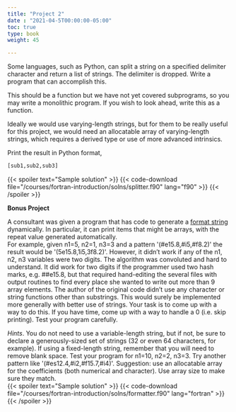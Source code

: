 ```yaml
---
title: "Project 2"
date : "2021-04-5T00:00:00-05:00"
toc: true
type: book
weight: 45

---
```


Some languages, such as Python, can split a string on a specified delimiter character and return a list of strings. The delimiter is dropped.  Write a program that can accomplish this.

This should be a function but we have not yet covered subprograms, so you may write a monolithic program.  If you wish to look ahead, write this as a function.

Ideally we would use varying-length strings, but for them to be really useful for this project, we would need an allocatable array of varying-length strings, which requires a derived type or use of more advanced intrinsics.

Print the result in Python format,
```python
[sub1,sub2,sub3]
```

{{< spoiler text="Sample solution" >}}
{{< code-download file="/courses/fortran-introduction/solns/splitter.f90" lang="f90" >}}
{{< /spoiler >}}

**Bonus Project**

A consultant was given a program that has code to generate a [format string](/courses/fortran-introduction/formatted_io) dynamically.  In particular, it can print items that might be arrays, with the repeat value generated automatically.  
For example, given n1=5, n2=1, n3=3 and a pattern '(#e15.8,#i5,#f8.2)' 
the result would be '(5e15.8,1i5,3f8.2)'. However, it didn’t work if any of the n1, n2, n3 variables were two digits. The algorithm was convoluted and hard to understand.  It did work for two digits if the programmer used two hash marks, e.g. ##e15.8, but that required hand-editing the several files with output routines to find every place she wanted to write out more than 9 array elements.  The author of the original code didn’t use any character or string functions other than substrings. This would surely be implemented more generally with better use of strings.  Your task is to come up with a way to do this.  If you have time, come up with a way to handle a 0 (i.e. skip printing).  Test your program carefully.

_Hints_.  You do not need to use a variable-length string, but if not, be sure to declare a generously-sized set of strings (32 or even 64 characters, for example).  If using a fixed-length string, remember that you will need to remove blank space.  Test your program for n1=10, n2=2, n3=3.  Try another pattern like 
'(#es12.4,#i2,#f15.7,#i4)'.  Suggestion: use an allocatable array for the coefficients (both numerical and character).  Use array size to make sure they match.    
{{< spoiler text="Sample solution" >}}
{{< code-download file="/courses/fortran-introduction/solns/formatter.f90" lang="fortran" >}}
{{< /spoiler >}}
